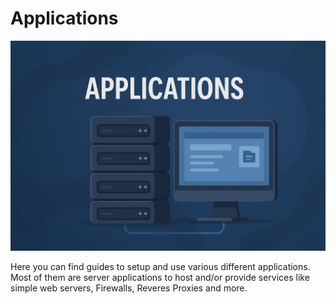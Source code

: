 # Applications

![Image](../images/applications/applications.png)

Here you can find guides to setup and use various different applications. Most of them are server applications to host and/or provide services like simple web servers, Firewalls, Reveres Proxies and more.
